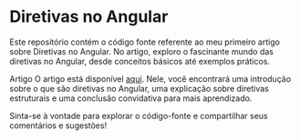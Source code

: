 # Diretivas no Angular
Este repositório contém o código fonte referente ao meu primeiro artigo sobre Diretivas no Angular. No artigo, exploro o fascinante mundo das diretivas no Angular, desde conceitos básicos até exemplos práticos.

Artigo
O artigo está disponível [aqui](https://web.dio.me/articles/diretivas-no-angular?back=%2Farticles&open-modal=true&page=1&order=oldest
). Nele, você encontrará uma introdução sobre o que são diretivas no Angular, uma explicação sobre diretivas estruturais e uma conclusão convidativa para mais aprendizado.

Sinta-se à vontade para explorar o código-fonte e compartilhar seus comentários e sugestões!


